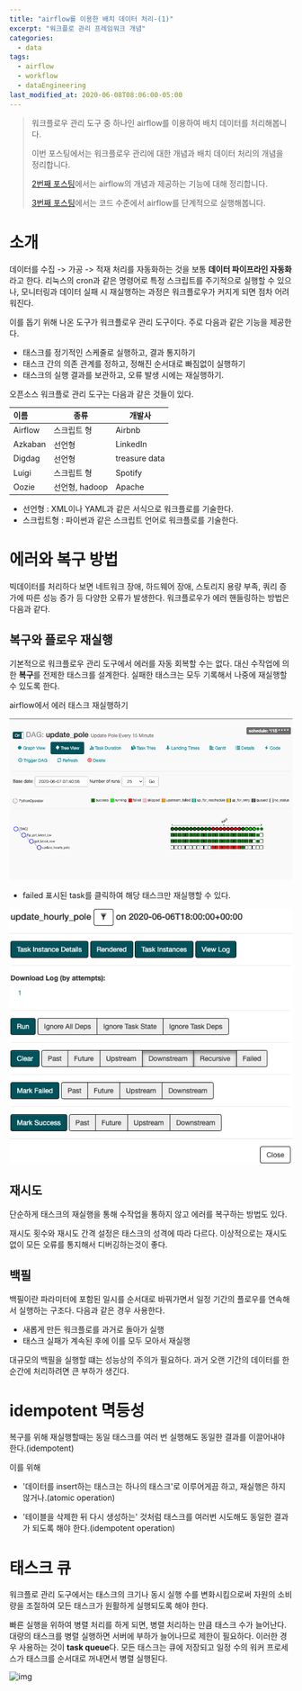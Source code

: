 ```yaml
---
title: "airflow를 이용한 배치 데이터 처리-(1)"
excerpt: "워크플로 관리 프레임워크 개념"
categories:
  - data
tags:
  - airflow
  - workflow
  - dataEngineering
last_modified_at: 2020-06-08T08:06:00-05:00
---
```


> 워크플로우 관리 도구 중 하나인 airflow를 이용하여 배치 데이터를 처리해봅니다. 
>
> 이번 포스팅에서는 워크플로우 관리에 대한 개념과 배치 데이터 처리의 개념을 정리합니다.
>
> [2번째 포스팅](/data/airflow_2)에서는 airflow의 개념과 제공하는 기능에 대해 정리합니다.
>
> [3번째 포스팅](/data/airflow_3)에서는 코드 수준에서 airflow를 단계적으로 실행해봅니다.

# 소개

데이터를 수집 -> 가공 -> 적재 처리를 자동화하는 것을 보통 **데이터 파이프라인 자동화**라고 한다. 리눅스의 cron과 같은 명령어로 특정 스크립트를 주기적으로 실행할 수 있으나, 모니터링과 데이터 실패 시 재실행하는 과정은 워크플로우가 커지게 되면 점차 어려워진다.

이를 돕기 위해 나온 도구가 워크플로우 관리 도구이다. 주로 다음과 같은 기능을 제공한다.

- 태스크를 정기적인 스케줄로 실행하고, 결과 통지하기
- 태스크 간의 의존 관계를 정하고, 정해진 순서대로 빠짐없이 실행하기
- 태스크의 실행 결과를 보관하고, 오류 발생 시에는 재실행하기.

오픈소스 워크플로 관리 도구는 다음과 같은 것들이 있다.

| 이름    | 종류           | 개발사        |
| :------ | -------------- | ------------- |
| Airflow | 스크립트 형    | Airbnb        |
| Azkaban | 선언형         | LinkedIn      |
| Digdag  | 선언형         | treasure data |
| Luigi   | 스크립트 형    | Spotify       |
| Oozie   | 선언형, hadoop | Apache        |

- 선언형 : XML이나 YAML과 같은 서식으로 워크플로를 기술한다.
- 스크립트형 : 파이썬과 같은 스크립트 언어로 워크플로를 기술한다.

# 에러와 복구 방법

빅데이터를 처리하다 보면 네트워크 장애, 하드웨어 장애, 스토리지 용량 부족, 쿼리 증가에 따른 성능 증가 등 다양한 오류가 발생한다. 워크플로우가 에러 핸들링하는 방법은 다음과 같다.

## 복구와 플로우 재실행

기본적으로 워크플로우 관리 도구에서 에러를 자동 회복할 수는 없다. 대신 수작업에 의한 **복구**를 전제한 태스크를 설계한다. 실패한 태스크는 모두 기록해서 나중에 재실행할수 있도록 한다.

airflow에서 에러 태스크 재실행하기

![image-20200609095551202](/assets/images/airflow/image-20200609095551202.png)

- failed 표시된 task를 클릭하여 해당 태스크만 재실행할 수 있다.

![image-20200609095712028](/assets/images/airflow/image-20200609095712028.png)

## 재시도

단순하게 태스크의 재실행을 통해 수작업을 통하지 않고 에러를 복구하는 방법도 있다.

재시도 횟수와 재시도 간격 설정은 태스크의 성격에 따라 다르다. 이상적으로는 재시도 없이 모든 오류를 통지해서 디버깅하는것이 좋다.

## 백필

백필이란 파라미터에 포함된 일시를 순서대로 바꿔가면서 일정 기간의 플로우를 연속해서 실행하는 구조다. 다음과 같은 경우 사용한다.

- 새롭게 만든 워크플로를 과거로 돌아가 실행
- 태스크 실패가 계속된 후에 이를 모두 모아서 재실행

대규모의 백필을 실행할 떄는 성능상의 주의가 필요하다. 과거 오랜 기간의 데이터를 한순간에 처리하려면 큰 부하가 생긴다.

# idempotent 멱등성

복구를 위해 재실행할때는 동일 태스크를 여러 번 실행해도 동일한 결과를 이끌어내야 한다.(idempotent)

이를 위해 

- '데이터를 insert하는 태스크는 하나의 태스크'로 이루어게끔 하고,  재실행은 하지 않거나.(atomic operation)

- '테이블을 삭제한 뒤 다시 생성하는' 것처럼 태스크를 여러번 시도해도 동일한 결과가 되도록 해야 한다.(idempotent operation)

# 태스크 큐

워크플로 관리 도구에서는 태스크의 크기나 동시 실행 수를 변화시킴으로써 자원의 소비량을 조절하여 모든 태스크가 원활하게 실행되도록 해야 한다.

빠른 실행을 위하여 병렬 처리를 하게 되면, 병렬 처리하는 만큼 태스크 수가 늘어난다. 대량의 태스크를 병렬 실행하면 서버에 부하가 늘어나므로 제한이 필요하다. 이러한 경우 사용하는 것이 **task queue**다. 모든 태스크는 큐에 저장되고 일정 수의 워커 프로세스가 태스크를 순서대로 꺼내면서 병렬 실행된다.

![img](https://www.dropbox.com/s/ofbftr7xz9az4jc/Screenshot%202020-02-12%2022.12.42.png?raw=1)

